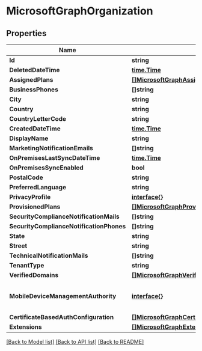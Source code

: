# MicrosoftGraphOrganization

## Properties

Name | Type | Description | Notes
------------ | ------------- | ------------- | -------------
**Id** | **string** |  | [optional] 
**DeletedDateTime** | [**time.Time**](time.Time.md) |  | [optional] 
**AssignedPlans** | [**[]MicrosoftGraphAssignedPlan**](microsoft.graph.assignedPlan.md) |  | [optional] 
**BusinessPhones** | **[]string** |  | [optional] 
**City** | **string** |  | [optional] 
**Country** | **string** |  | [optional] 
**CountryLetterCode** | **string** |  | [optional] 
**CreatedDateTime** | [**time.Time**](time.Time.md) |  | [optional] 
**DisplayName** | **string** |  | [optional] 
**MarketingNotificationEmails** | **[]string** |  | [optional] 
**OnPremisesLastSyncDateTime** | [**time.Time**](time.Time.md) |  | [optional] 
**OnPremisesSyncEnabled** | **bool** |  | [optional] 
**PostalCode** | **string** |  | [optional] 
**PreferredLanguage** | **string** |  | [optional] 
**PrivacyProfile** | [**interface{}**](.md) |  | [optional] 
**ProvisionedPlans** | [**[]MicrosoftGraphProvisionedPlan**](microsoft.graph.provisionedPlan.md) |  | [optional] 
**SecurityComplianceNotificationMails** | **[]string** |  | [optional] 
**SecurityComplianceNotificationPhones** | **[]string** |  | [optional] 
**State** | **string** |  | [optional] 
**Street** | **string** |  | [optional] 
**TechnicalNotificationMails** | **[]string** |  | [optional] 
**TenantType** | **string** |  | [optional] 
**VerifiedDomains** | [**[]MicrosoftGraphVerifiedDomain**](microsoft.graph.verifiedDomain.md) |  | [optional] 
**MobileDeviceManagementAuthority** | [**interface{}**](.md) | Mobile device management authority. | [optional] 
**CertificateBasedAuthConfiguration** | [**[]MicrosoftGraphCertificateBasedAuthConfiguration**](microsoft.graph.certificateBasedAuthConfiguration.md) |  | [optional] 
**Extensions** | [**[]MicrosoftGraphExtension**](microsoft.graph.extension.md) |  | [optional] 

[[Back to Model list]](../README.md#documentation-for-models) [[Back to API list]](../README.md#documentation-for-api-endpoints) [[Back to README]](../README.md)



